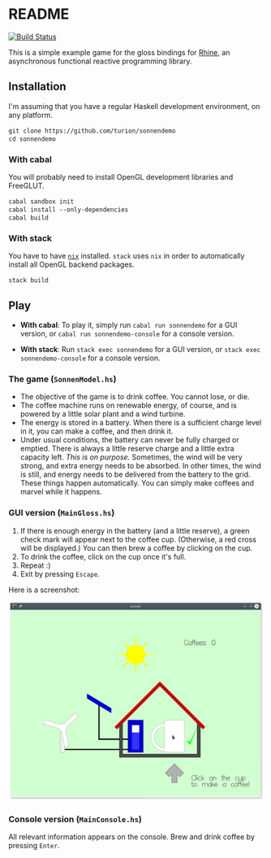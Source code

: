 # README


[![Build Status](https://travis-ci.org/turion/sonnendemo.svg?branch=master)](https://travis-ci.org/turion/sonnendemo)

This is a simple example game for the gloss bindings
for [Rhine](https://github.com/turion/rhine),
an asynchronous functional reactive programming library.

## Installation

I'm assuming that you have a regular Haskell development environment, on any platform.

```
git clone https://github.com/turion/sonnendemo
cd sonnendemo
```

### With cabal

You will probably need to install OpenGL development libraries and FreeGLUT.

```
cabal sandbox init
cabal install --only-dependencies
cabal build
```

### With stack

You have to have [`nix`](https://nixos.org/nix/) installed.
`stack` uses `nix` in order to automatically install all OpenGL backend packages.

```
stack build
```

## Play

* __With cabal__: 
To play it, simply run `cabal run sonnendemo` for a GUI version,
or `cabal run sonnendemo-console` for a console version.

* __With stack__:
Run `stack exec sonnendemo` for a GUI version,
or `stack exec sonnendemo-console` for a console version.

### The game (`SonnenModel.hs`)

* The objective of the game is to drink coffee.
  You cannot lose, or die.
* The coffee machine runs on renewable energy, of course,
   and is powered by a little solar plant and a wind turbine.
* The energy is stored in a battery.
  When there is a sufficient charge level in it, you can make a coffee, and then drink it.
* Under usual conditions, the battery can never be fully charged or emptied.
  There is always a little reserve charge and a little extra capacity left.
  _This is on purpose._ Sometimes, the wind will be very strong, and extra energy needs to be absorbed.
  In other times, the wind is still, and energy needs to be delivered from the battery to the grid.
  These things happen automatically. You can simply make coffees and marvel while it happens.

### GUI version (`MainGloss.hs`)

1. If there is enough energy in the battery (and a little reserve),
  a green check mark will appear next to the coffee cup.
  (Otherwise, a red cross will be displayed.)
  You can then brew a coffee by clicking on the cup.
2. To drink the coffee, click on the cup once it's full.
3. Repeat :)
4. Exit by pressing `Escape`.

Here is a screenshot:

![screenshot](screenshot.png)

### Console version (`MainConsole.hs`)

All relevant information appears on the console.
Brew and drink coffee by pressing `Enter`.
